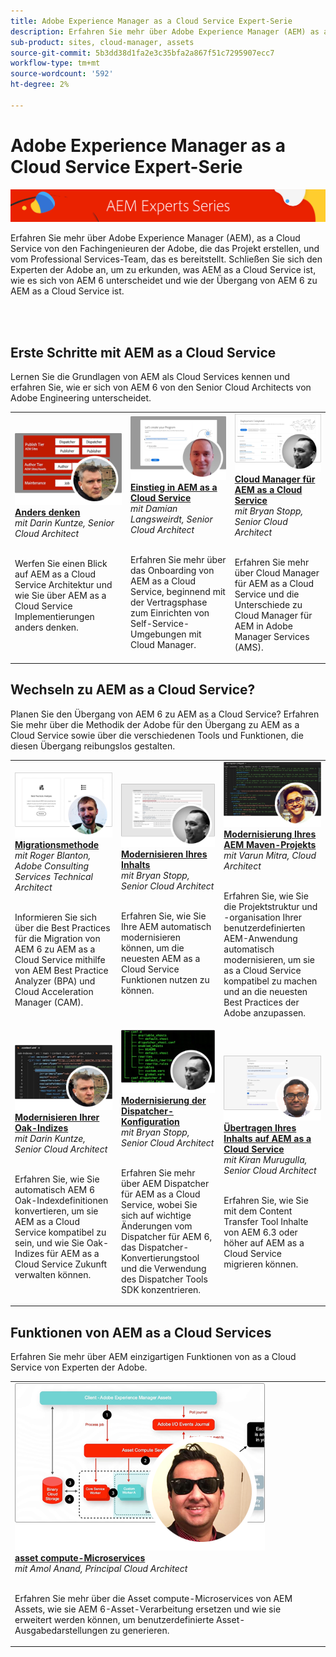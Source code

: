 ```yaml
---
title: Adobe Experience Manager as a Cloud Service Expert-Serie
description: Erfahren Sie mehr über Adobe Experience Manager (AEM) as a Cloud Service von den erfahrenen Ingenieuren der Adobe, die sie erstellen, und über die professionellen Dienstleistungen, die sie anbieten.
sub-product: sites, cloud-manager, assets
source-git-commit: 5b3dd38d1fa2e3c35bfa2a867f51c7295907ecc7
workflow-type: tm+mt
source-wordcount: '592'
ht-degree: 2%

---
```



# Adobe Experience Manager as a Cloud Service Expert-Serie

![AEM Expertenreihe](./assets/experts-series/masthead.png)

Erfahren Sie mehr über Adobe Experience Manager (AEM), as a Cloud Service von den Fachingenieuren der Adobe, die das Projekt erstellen, und vom Professional Services-Team, das es bereitstellt. Schließen Sie sich den Experten der Adobe an, um zu erkunden, was AEM as a Cloud Service ist, wie es sich von AEM 6 unterscheidet und wie der Übergang von AEM 6 zu AEM as a Cloud Service ist.

<br/> 
<br/>

## Erste Schritte mit AEM as a Cloud Service

Lernen Sie die Grundlagen von AEM als Cloud Services kennen und erfahren Sie, wie er sich von AEM 6 von den Senior Cloud Architects von Adobe Engineering unterscheidet.

<table>
  <tr>
   <td>
      <a href="./migration/moving-to-aem-as-a-cloud-service/introduction.md">
      <img alt="Anders denken" src="./assets/experts-series/thinking-differently.png"/>
      </a>
      <div>
         <a href="./migration/moving-to-aem-as-a-cloud-service/introduction.md"><strong>Anders denken</strong></a>         
         <br/><em>mit Darin Kuntze, Senior Cloud Architect</em>
      </div>
      <p>
        <br/>
         Werfen Sie einen Blick auf AEM as a Cloud Service Architektur und wie Sie über AEM as a Cloud Service Implementierungen anders denken.
      </p>
     </td>   
     <td>
      <a href="./migration/moving-to-aem-as-a-cloud-service/onboarding.md">
      <img alt="Einstieg in AEM as a Cloud Service" src="./assets/experts-series/onboarding.png"/>
      </a>
      <div>
         <a href="./migration/moving-to-aem-as-a-cloud-service/onboarding.md"><strong>Einstieg in AEM as a Cloud Service</strong></a>
         <br/><em>mit Damian Langsweirdt, Senior Cloud Architect</em>
      </div>
      <p>
        <br/>
         Erfahren Sie mehr über das Onboarding von AEM as a Cloud Service, beginnend mit der Vertragsphase zum Einrichten von Self-Service-Umgebungen mit Cloud Manager.
      </p>
   </td>     
   </td>   
     <td>
      <a href="./migration/moving-to-aem-as-a-cloud-service/cloud-manager.md">
      <img alt="Cloud Manager " src="./assets/experts-series/cloud-manager.png"/>
      </a>
      <div>
         <a href="./migration/moving-to-aem-as-a-cloud-service/cloud-manager.md"><strong>Cloud Manager für AEM as a Cloud Service</strong></a>
         <br/><em>mit Bryan Stopp, Senior Cloud Architect</em>
      </div>
      <p>
        <br/>
         Erfahren Sie mehr über Cloud Manager für AEM as a Cloud Service und die Unterschiede zu Cloud Manager für AEM in Adobe Manager Services (AMS).
      </p>
   </td> 
  </tr>
</table>

## Wechseln zu AEM as a Cloud Service?

Planen Sie den Übergang von AEM 6 zu AEM as a Cloud Service? Erfahren Sie mehr über die Methodik der Adobe für den Übergang zu AEM as a Cloud Service sowie über die verschiedenen Tools und Funktionen, die diesen Übergang reibungslos gestalten.

<table>
  <tr>
   <td>
      <a href="./migration/moving-to-aem-as-a-cloud-service/bpa-and-cam.md" target="_aem-experts-series-video">
      <img alt="Die Migrationsmethode" src="./assets/experts-series/bpa-and-cam.png"/>
      </a>
      <div>
         <a href="./migration/moving-to-aem-as-a-cloud-service/bpa-and-cam.md" target="_aem-experts-series-video"><strong>Migrationsmethode</strong></a>
         <br/><em>mit Roger Blanton, Adobe Consulting Services Technical Architect</em>
      </div>
      <p>
        <br/>
        Informieren Sie sich über die Best Practices für die Migration von AEM 6 zu AEM as a Cloud Service mithilfe von AEM Best Practice Analyzer (BPA) und Cloud Acceleration Manager (CAM).
      </p>
   </td>   
     <td>
      <a href="./migration/moving-to-aem-as-a-cloud-service/aem-modernization-tools.md" target="_aem-experts-series-video">
      <img alt="Modernisieren Ihres Inhalts" src="./assets/experts-series/aem-modernizer-tools.png"/>
      </a>
      <div>
         <a href="./migration/moving-to-aem-as-a-cloud-service/aem-modernization-tools.md" target="_aem-experts-series-video"><strong>Modernisieren Ihres Inhalts</strong></a>
         <br/><em>mit Bryan Stopp, Senior Cloud Architect</em>
      </div>
      <p>
        <br/>
         Erfahren Sie, wie Sie Ihre AEM automatisch modernisieren können, um die neuesten AEM as a Cloud Service Funktionen nutzen zu können.
      </p>
   </td>     
   </td>   
     <td>
      <a href="./migration/moving-to-aem-as-a-cloud-service/repository-modernization.md" target="_aem-experts-series-video">
      <img alt="Modernisierung Ihres AEM Maven-Projekts" src="./assets/experts-series/repository-modernizer.png"/>
      </a>
      <div>
         <a href="./migration/moving-to-aem-as-a-cloud-service/repository-modernization.md" target="_aem-experts-series-video"><strong>Modernisierung Ihres AEM Maven-Projekts</strong></a>
         <br/><em>mit Varun Mitra, Cloud Architect</em>
      </div>
      <p>
        <br/>
         Erfahren Sie, wie Sie die Projektstruktur und -organisation Ihrer benutzerdefinierten AEM-Anwendung automatisch modernisieren, um sie as a Cloud Service kompatibel zu machen und an die neuesten Best Practices der Adobe anzupassen.
      </p>
   </td> 
  </tr>
  <tr>
   <td>
      <a href="./migration/moving-to-aem-as-a-cloud-service/search-and-indexing.md" target="_aem-experts-series-video">
      <img alt="Modernisieren Ihrer Oak-Indizes" src="./assets/experts-series/indexes.png"/>
      </a>
      <div>
         <a href="./migration/moving-to-aem-as-a-cloud-service/search-and-indexing.md" target="_aem-experts-series-video"><strong>Modernisieren Ihrer Oak-Indizes</strong></a>
         <br/><em>mit Darin Kuntze, Senior Cloud Architect</em>
      </div>
      <p>
        <br/>
        Erfahren Sie, wie Sie automatisch AEM 6 Oak-Indexdefinitionen konvertieren, um sie AEM as a Cloud Service kompatibel zu sein, und wie Sie Oak-Indizes für AEM as a Cloud Service Zukunft verwalten können.
      </p>
   </td>   
     <td>
      <a href="./migration/moving-to-aem-as-a-cloud-service/dispatcher.md" target="_aem-experts-series-video">
      <img alt="Modernisierung der Dispatcher-Konfiguration" src="./assets/experts-series/dispatcher.png"/>
      </a>
      <div>
         <a href="./migration/moving-to-aem-as-a-cloud-service/dispatcher.md" target="_aem-experts-series-video"><strong>Modernisierung der Dispatcher-Konfiguration</strong></a>
         <br/><em>mit Bryan Stopp, Senior Cloud Architect</em>
      </div>
      <p>
        <br/>
         Erfahren Sie mehr über AEM Dispatcher für AEM as a Cloud Service, wobei Sie sich auf wichtige Änderungen vom Dispatcher für AEM 6, das Dispatcher-Konvertierungstool und die Verwendung des Dispatcher Tools SDK konzentrieren.
      </p>
   </td>     
   </td>   
     <td>
      <a href="./migration/moving-to-aem-as-a-cloud-service/content-migration/content-transfer-tool.md" target="_aem-experts-series-video">
      <img alt="Übertragen Ihres Inhalts auf AEM as a Cloud Service" src="./assets/experts-series/content-transfer-tool.png"/>
      </a>
      <div>
         <a href="./migration/moving-to-aem-as-a-cloud-service/content-migration/content-transfer-tool.md" target="_aem-experts-series-video"><strong>Übertragen Ihres Inhalts auf AEM as a Cloud Service</strong></a>
         <br/><em>mit Kiran Murugulla, Senior Cloud Architect</em>
      </div>
      <p>
        <br/>
         Erfahren Sie, wie Sie mit dem Content Transfer Tool Inhalte von AEM 6.3 oder höher auf AEM as a Cloud Service migrieren können.
      </p>
   </td> 
  </tr>  
</table>


## Funktionen von AEM as a Cloud Services

Erfahren Sie mehr über AEM einzigartigen Funktionen von as a Cloud Service von Experten der Adobe.

<table>
  <tr>
   <td>
      <a href="./migration/moving-to-aem-as-a-cloud-service/asset-compute-microservices.md" target="_aem-experts-series-video">
      <img alt="asset compute-Microservices" src="./assets/experts-series/asset-compute-microservices.png"/>
      </a>
      <div>
         <a href="./migration/moving-to-aem-as-a-cloud-service/asset-compute-microservices.md" target="_aem-experts-series-video"><strong>asset compute-Microservices</strong></a>
         <br/><em>mit Amol Anand, Principal Cloud Architect</em>
      </div>
      <p>
        <br/>
        Erfahren Sie mehr über die Asset compute-Microservices von AEM Assets, wie sie AEM 6-Asset-Verarbeitung ersetzen und wie sie erweitert werden können, um benutzerdefinierte Asset-Ausgabedarstellungen zu generieren.
      </p>
   </td>   
    <td></td>
    <td></td>
  </tr>
</table>
